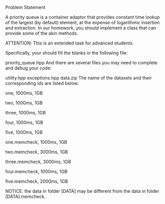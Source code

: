 Problem Statement

A priority queue is a container adaptor that provides constant time lookup of the largest (by default) element, at the expense of logarithmic insertion and extraction. In our homework, you should implement a class that can provide some of the akin methods.

ATTENTION: This is an extended task for advanced students.

Specifically, your should fill the blanks in the following file:

priority_queue.hpp
And there are several files you may need to complete and debug your code:

utility.hpp
exceptions.hpp
data.zip
The name of the datasets and their corresponding ids are listed below:

one, 1000ms, 1GB

two, 1000ms, 1GB

three, 1000ms, 1GB

four, 1000ms, 1GB

five, 1000ms, 1GB

one.memcheck, 1000ms, 1GB

two.memcheck, 3000ms, 1GB

three.memcheck, 3000ms, 1GB

four.memcheck, 1000ms, 1GB

five.memcheck, 2000ms, 1GB

NOTICE: the data in folder [DATA] may be different from the data in folder [DATA].memcheck.